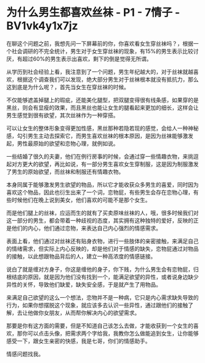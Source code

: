 # 为什么男生都喜欢丝袜 - P1 - 7情子 - BV1vk4y1x7jz

在聊这个问题之前，我想先问一下屏幕前的你，你喜欢看女生穿丝袜吗？，根据一个社会调研的不完全统计，男生对于女生穿丝袜的现象，有15%的男生表示比较讨厌，有超过60%的男生表示出喜欢，剩下的倒是觉得无所谓。

从学历到社会经验上看，我注意到了一个问题，男生年纪越大的，对于丝袜就越喜欢，根据这个调查我们可以发现，绝大部分男生对于丝袜根本就没有抵抗力，那么这到底是为什么呢？，首先当女生在穿丝袜的时候。

不仅能够遮盖掉腿上的瑕疵，还能美化腿型，把双腿变得很有线条感，如果穿的是黑丝，则会有显瘦的效果，而且黑丝也能让女生的腿看起来更加的细长，这样会让男生感觉到很有欲望，其次丝袜作为一种穿搭。

可以让女生的整体形象变得更加性感，黑丝那种若隐若现的感觉，会给人一种神秘感，勾引男生主动去探索它，而男生喜欢丝袜的根本原因，是因为丝袜能够激发起，男性最原始的欲望和恋物心理，就例如说。

一些结婚了很久的夫妻，他们在例行房事的时候，会通过穿一些情趣衣物，来挑逗起对方更大的欲望，再比如说，有一部分男生喜欢女生穿制服，这是因为制服激发了男生的原始欲望，而丝袜和制服还有情趣衣物。

本身同属于能够激发男生欲望的物品，所以它才能收获众多男生的喜爱，同时因为喜欢这个物品，因此也衍生出来了一个词，恋物屁，有些男生会存在恋物心理，有些时候他们在晚上说到美女，他们喜欢的可能不是那个女生。

而是他们腿上的丝袜，应运而生的就有了买卖原味丝袜的人，哦，很多时候我们对这一部分的男生，都会带着一种歧视的态度，其实拥有这种独特的爱好，反映的正是他们的内心，他们通过恋物，来表达自己内心强烈的情感需求。

表面上看，他们通过对丝袜还有贴身衣物，进行一些肢体的亲密接触，来满足自己的情绪需求，但实际上内心反映的，却是他们对于情感的缺失，恋物屁通过对物品的接触，以此想跟物品背后的人，建立一种高浓度的情感链接。

说白了就是缠对方身子，你这是缠他的身子，你下贱，为什么男生会有恋物屁，归根结底的原因，就是因为他们没有找到一个，能满足欲望的异性，或者说身边缺少异性的关怀，导致他们缺爱，缺失安全感，于是就产生了用物品。

来满足自己欲望的这么一个想法，恋物并不是一种病，它只是内心需求缺失导致的行为，如果你想摆脱这个现象，就应该多去认识一些异性，通过跟他们的接触了解，去让他做你女朋友，从而帮你解决内心的欲望需求。

那要是你有这方面的需要，但是不知道自己该怎么去做，才能收获到一个女生的喜欢，那你可以点击头像，把需求两个字给我，我教你怎么做能追到女生，让你能够感受一下，跟女生亲密的快感，我是七哥，你们的情感助手。

情感问题找我。